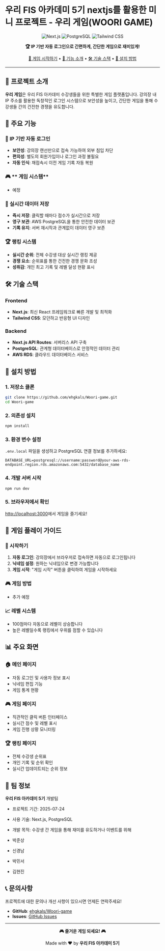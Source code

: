 # 우리 FIS 아카데미 5기 nextjs를 활용한 미니 프로젝트 - 우리 게임(WOORI GAME)

<div align="center">

![Next.js](https://img.shields.io/badge/Next.js-14-black?style=for-the-badge&logo=next.js&logoColor=white)
![PostgreSQL](https://img.shields.io/badge/PostgreSQL-316192?style=for-the-badge&logo=postgresql&logoColor=white)
![Tailwind CSS](https://img.shields.io/badge/Tailwind_CSS-38B2AC?style=for-the-badge&logo=tailwind-css&logoColor=white)

**🏆 IP 기반 자동 로그인으로 간편하게, 간단한 게임으로 재미있게!**

[🎯 게임 시작하기](#-시작하기) • [📖 기능 소개](#-주요-기능) • [🛠️ 기술 스택](#️-기술-스택) • [🏁 설치 방법](#-설치-방법)

</div>

---

## 🌟 프로젝트 소개

**우리 게임**은 우리 FIS 아카데미 수강생들을 위한 특별한 게임 플랫폼입니다. 
강의장 내 IP 주소를 활용한 독창적인 로그인 시스템으로 보안성을 높이고, 
간단한 게임을 통해 수강생들 간의 건전한 경쟁을 유도합니다.

## 🎯 주요 기능

### 🔐 **IP 기반 자동 로그인**
- **보안성**: 강의장 랜선만으로 접속 가능하여 외부 침입 차단
- **편의성**: 별도의 회원가입이나 로그인 과정 불필요
- **자동 인식**: 재접속시 이전 게임 기록 자동 복원

### 🎮 ** 게임 시스템**
- 예정

### 💾 **실시간 데이터 저장**
- **즉시 저장**: 클릭할 때마다 점수가 실시간으로 저장
- **영구 보관**: AWS PostgreSQL을 통한 안전한 데이터 보관
- **기록 유지**: 서버 재시작과 관계없이 데이터 영구 보존

### 🏆 **랭킹 시스템**
- **실시간 순위**: 전체 수강생 대상 실시간 랭킹 제공
- **경쟁 요소**: 순위표를 통한 건전한 경쟁 문화 조성
- **성취감**: 개인 최고 기록 및 레벨 달성 현황 표시

## 🛠️ 기술 스택

### **Frontend**
- **Next.js**: 최신 React 프레임워크로 빠른 개발 및 최적화
- **Tailwind CSS**: 모던하고 반응형 UI 디자인

### **Backend**
- **Next.js API Routes**: 서버리스 API 구축
- **PostgreSQL**: 관계형 데이터베이스로 안정적인 데이터 관리
- **AWS RDS**: 클라우드 데이터베이스 서비스

## 🏁 설치 방법

### **1. 저장소 클론**
```bash
git clone https://github.com/ehgkals/Woori-game.git
cd Woori-game
```

### **2. 의존성 설치**
```bash
npm install
```

### **3. 환경 변수 설정**
`.env.local` 파일을 생성하고 PostgreSQL 연결 정보를 추가하세요:
```env
DATABASE_URL=postgresql://username:password@your-aws-rds-endpoint.region.rds.amazonaws.com:5432/database_name
```

### **4. 개발 서버 시작**
```bash
npm run dev
```

### **5. 브라우저에서 확인**
[http://localhost:3000](http://localhost:3000)에서 게임을 즐기세요!

## 🎯 게임 플레이 가이드

### **🔰 시작하기**
1. **자동 로그인**: 강의장에서 브라우저로 접속하면 자동으로 로그인됩니다
2. **닉네임 설정**: 원하는 닉네임으로 변경 가능합니다
3. **게임 시작**: "게임 시작" 버튼을 클릭하여 게임을 시작하세요

### **🎮 게임 방법**
- 추가 예정

### **📈 레벨 시스템**
- 100점마다 자동으로 레벨이 상승합니다
- 높은 레벨일수록 랭킹에서 우위를 점할 수 있습니다

## 📊 주요 화면

### **🏠 메인 페이지**
- 자동 로그인 및 사용자 정보 표시
- 닉네임 편집 기능
- 게임 통계 현황

### **🎮 게임 페이지**
- 직관적인 클릭 버튼 인터페이스
- 실시간 점수 및 레벨 표시
- 게임 진행 상황 모니터링

### **🏆 랭킹 페이지**
- 전체 수강생 순위표
- 개인 기록 및 순위 확인
- 실시간 업데이트되는 순위 정보

## 👥 팀 정보

**우리 FIS 아카데미 5기** 개발팀
- 프로젝트 기간: 2025-07-24
- 사용 기술: Next.js, PostgreSQL
- 개발 목적: 수강생 간 게임을 통해 재미를 유도하거나 이벤트를 위해

- 박준상
- 신경남
- 박민서
- 김현진

## 📞 문의사항

프로젝트에 대한 문의나 개선 사항이 있으시면 언제든 연락주세요!

- **GitHub**: [ehgkals/Woori-game](https://github.com/ehgkals/Woori-game)
- **Issues**: [GitHub Issues](https://github.com/ehgkals/Woori-game/issues)

---

<div align="center">

**🎮 즐거운 게임 되세요! 🎮**

Made with ❤️ by **우리 FIS 아카데미 5기**

</div>

